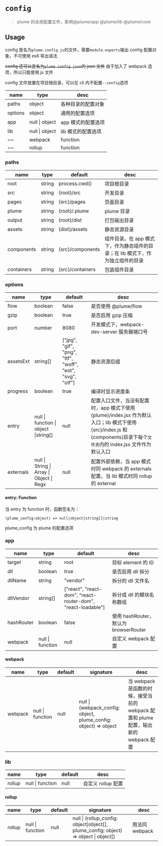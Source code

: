 # `config`

> plume 的全局配置文件，影响@plume/app @plume/lib @plume/core

## Usage

config 是名为`plume.config.js`的文件，需要`module.exports`输出 config 配置对象，不可使用 es6 导出语法

~~config 还可以是名为`plume.config.json`的 json 文件~~ 由于加入了 webpack 选项，所以只能使用.js 文件

config 文件放置在项目根目录，可以在 cli 内不配置`--config`选项

| name    | type           | desc               |
| ------- | -------------- | ------------------ |
| paths   | object         | 各种目录的配置对象 |
| options | object         | 通用的配置选项     |
| app     | null \| object | app 模式的配置选项 |
| lib     | null \| object | lib 模式的配置选项 |
| ~~      | webpack        | function           | 自定义 webpack 配置 | ~~ |
| ~~      | rollup         | function           | 自定义 rollup 配置 | ~~ |

### paths

| name       | type   | default          | desc                                                                           |
| ---------- | ------ | ---------------- | ------------------------------------------------------------------------------ |
| root       | string | process.cwd()    | 项目根目录                                                                     |
| src        | string | {root}/src       | 开发目录                                                                       |
| pages      | string | {src}/pages      | 页面目录                                                                       |
| plume      | string | {root}/.plume    | plume 目录                                                                     |
| output     | string | {root}/dist      | 打包输出目录                                                                   |
| assets     | string | {dist}/assets    | 静态资源目录                                                                   |
| components | string | {src}/components | 组件目录。在 app 模式下，作为静态组件的目录；在 lib 模式下，作为独立组件的目录 |
| containers | string | {src}/containers | 包装组件目录                                                                   |

### options

| name      | type                                      | default                                                   | desc                                                                                                                                                                   |
| --------- | ----------------------------------------- | --------------------------------------------------------- | ---------------------------------------------------------------------------------------------------------------------------------------------------------------------- |
| flow      | boolean                                   | false                                                     | 是否使用 @plume/flow                                                                                                                                                   |
| gzip      | boolean                                   | true                                                      | 是否启用 gzip 压缩                                                                                                                                                     |
| port      | number                                    | 8080                                                      | 开发模式下，webpack-dev-server 服务器端口号                                                                                                                            |
| assetsExt | string[]                                  | ["jpg", "gif", "png", "ttf", "woff", "eot", "svg", "otf"] | 静态资源后缀                                                                                                                                                           |
| progress  | boolean                                   | true                                                      | 编译时显示进度条                                                                                                                                                       |
| entry     | null \| function \| object \|string[]     | null                                                      | 配置入口文件，当没有配置时，app 模式下使用{plume}/index.jsx 作为默认入口；lib 模式下使用{src}/index.js 和{components}目录下每个`文件夹`内的 index.jsx 文件作为默认入口 |
| externals | null \| String \| Array \| Object \| Regx | null                                                      | 配置外部依赖，当 app 模式时同 webpack 的 externals 配置，当 lib 模式时同 rollup 的 external                                                                            |

#### entry: Function

当 entry 为 function 时，函数签名为：

`(plume_config:object) => null|object|string[]|string`

plume_config 为 plume 的配置选项

### app

| name       | type             | default                                                      | desc                                  |
| ---------- | ---------------- | ------------------------------------------------------------ | ------------------------------------- |
| target     | string           | root                                                         | 目标 element 的 ID                    |
| dll        | boolean          | true                                                         | 是否启用 dll 拆分                     |
| dllName    | string           | "vendor"                                                     | 拆分的 dll 文件名                     |
| dllVendor  | string[]         | ["react", "react-dom", "react-router-dom", "react-loadable"] | 拆分成 dll 的模块名称数组             |
| hashRouter | boolean          | false                                                        | 使用 hashRouter，默认为 browserRouter |
| webpack    | null \| function | null                                                         | 自定义 webpack 配置                   |

#### webpack

| name    | type             | default | signature                                                        | desc                                                                                 |
| ------- | ---------------- | ------- | ---------------------------------------------------------------- | ------------------------------------------------------------------------------------ |
| webpack | null \| function | null    | null \| (webpack_config: object, plume_config: object) => object | 当 webpack 是函数的时候，接受当前的 webpack 配置和 plume 配置，输出新的 webpack 配置 |

### lib

| name   | type             | default | desc               |
| ------ | ---------------- | ------- | ------------------ |
| rollup | null \| function | null    | 自定义 rollup 配置 |

#### rollup

| name   | type             | default | signature                                                                             | desc           |
| ------ | ---------------- | ------- | ------------------------------------------------------------------------------------- | -------------- |
| rollup | null \| function | null    | null \| (rollup_config: object\|object[], plume_config: object) => object \| object[] | 用法同 webpack |
